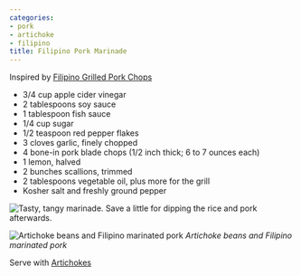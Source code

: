 ```yaml
---
categories:
- pork
- artichoke
- filipino
title: Filipino Pork Marinade
---
```


Inspired by [Filipino Grilled Pork Chops](https://www.foodnetwork.com/recipes/food-network-kitchen/filipino-grilled-pork-chops-4665129)

- 3/4 cup apple cider vinegar
- 2 tablespoons soy sauce
- 1 tablespoon fish sauce
- 1/4 cup sugar
- 1/2 teaspoon red pepper flakes
- 3 cloves garlic, finely chopped
- 4 bone-in pork blade chops (1/2 inch thick; 6 to 7 ounces each)
- 1 lemon, halved
- 2 bunches scallions, trimmed
- 2 tablespoons vegetable oil, plus more for the grill
- Kosher salt and freshly ground pepper


![Tasty, tangy marinade.  Save a little for dipping the rice and pork afterwards.](https://sat02pap004files.storage.live.com/y4mN-0Zs-3ZY4nSUxAekhYjtH7kZuw8iIJml6leFYSZLAAErgcsyLnq_bAg1rAgttGbRJ-OifkZUoB4Jd9Kb2zmrAYzvKp9KqIe-g_oHOYbPTT1abLu5v4xny0hG4l2d88Gjv90hpEuMjPioZBlJwf1h7LY29u5d70kiYFV6zGC6WZxp9Sl-0XVYwukNYRQC8Uj?width=660&height=495&cropmode=none?no.jpg)



![Artichoke beans and Filipino marinated pork](https://sat02pap004files.storage.live.com/y4md_LiuKXwm-JlZ_ZQ2EVmoJFT8h0etu4GujQzGMTYi_-oz52shBLREJ2sJboK3PiGqXmVWTgwb1ykL-Sq5iqNH9F644gb-I6NT-bFsywS6hMSv2Lr7_63q2YXspKXi1bHwTN1qbdSa2PLBAQMEpQzdjSBdtX4SGDoZv4reF3ka51gmNQ_b96H-xObWvKb4uGs?width=660&height=495&cropmode=none)
*Artichoke beans and Filipino marinated pork*

Serve with [Artichokes](Artichokes.md)